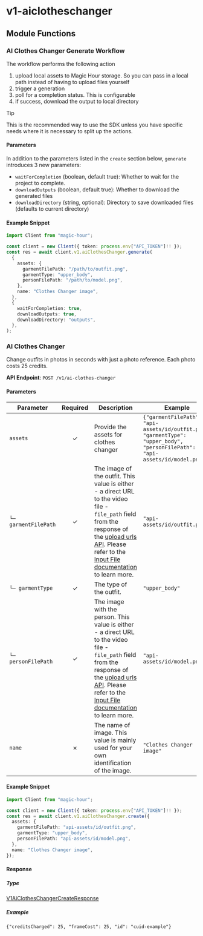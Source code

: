 # v1-aiclotheschanger

## Module Functions

<!-- CUSTOM DOCS START -->
### AI Clothes Changer Generate Workflow <a name="generate"></a>

The workflow performs the following action

1. upload local assets to Magic Hour storage. So you can pass in a local path instead of having to upload files yourself
2. trigger a generation
3. poll for a completion status. This is configurable
4. if success, download the output to local directory

> [!TIP]
> This is the recommended way to use the SDK unless you have specific needs where it is necessary to split up the actions.

#### Parameters

In addition to the parameters listed in the `create` section below, `generate` introduces 3 new parameters:

- `waitForCompletion` (boolean, default true): Whether to wait for the project to complete.
- `downloadOutputs` (boolean, default true): Whether to download the generated files
- `downloadDirectory` (string, optional): Directory to save downloaded files (defaults to current directory)

#### Example Snippet

```typescript
import Client from "magic-hour";

const client = new Client({ token: process.env["API_TOKEN"]!! });
const res = await client.v1.aiClothesChanger.generate(
  {
    assets: {
      garmentFilePath: "/path/to/outfit.png",
      garmentType: "upper_body",
      personFilePath: "/path/to/model.png",
    },
    name: "Clothes Changer image",
  },
  {
    waitForCompletion: true,
    downloadOutputs: true,
    downloadDirectory: "outputs",
  },
);

```

<!-- CUSTOM DOCS END -->

### AI Clothes Changer <a name="create"></a>

Change outfits in photos in seconds with just a photo reference. Each photo costs 25 credits.

**API Endpoint**: `POST /v1/ai-clothes-changer`

#### Parameters

| Parameter | Required | Description | Example |
|-----------|:--------:|-------------|--------|
| `assets` | ✓ | Provide the assets for clothes changer | `{"garmentFilePath": "api-assets/id/outfit.png", "garmentType": "upper_body", "personFilePath": "api-assets/id/model.png"}` |
| `└─ garmentFilePath` | ✓ | The image of the outfit. This value is either - a direct URL to the video file - `file_path` field from the response of the [upload urls API](https://docs.magichour.ai/api-reference/files/generate-asset-upload-urls).  Please refer to the [Input File documentation](https://docs.magichour.ai/api-reference/files/generate-asset-upload-urls#input-file) to learn more.  | `"api-assets/id/outfit.png"` |
| `└─ garmentType` | ✓ | The type of the outfit. | `"upper_body"` |
| `└─ personFilePath` | ✓ | The image with the person. This value is either - a direct URL to the video file - `file_path` field from the response of the [upload urls API](https://docs.magichour.ai/api-reference/files/generate-asset-upload-urls).  Please refer to the [Input File documentation](https://docs.magichour.ai/api-reference/files/generate-asset-upload-urls#input-file) to learn more.  | `"api-assets/id/model.png"` |
| `name` | ✗ | The name of image. This value is mainly used for your own identification of the image. | `"Clothes Changer image"` |

#### Example Snippet

```typescript
import Client from "magic-hour";

const client = new Client({ token: process.env["API_TOKEN"]!! });
const res = await client.v1.aiClothesChanger.create({
  assets: {
    garmentFilePath: "api-assets/id/outfit.png",
    garmentType: "upper_body",
    personFilePath: "api-assets/id/model.png",
  },
  name: "Clothes Changer image",
});

```

#### Response

##### Type
[V1AiClothesChangerCreateResponse](/src/types/v1-ai-clothes-changer-create-response.ts)

##### Example
`{"creditsCharged": 25, "frameCost": 25, "id": "cuid-example"}`

